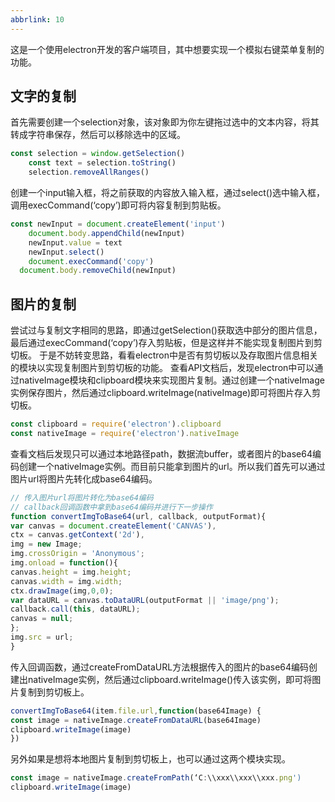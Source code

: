```yaml
---
abbrlink: 10
---
```

这是一个使用electron开发的客户端项目，其中想要实现一个模拟右键菜单复制的功能。
## 文字的复制
首先需要创建一个selection对象，该对象即为你左键拖过选中的文本内容，将其转成字符串保存，然后可以移除选中的区域。
```javascript
const selection = window.getSelection()
	const text = selection.toString()
	selection.removeAllRanges()
```
创建一个input输入框，将之前获取的内容放入输入框，通过select()选中输入框，调用execCommand(‘copy’)即可将内容复制到剪贴板。
```javascript
const newInput = document.createElement('input')
	document.body.appendChild(newInput)
	newInput.value = text
	newInput.select()
	document.execCommand('copy')
  document.body.removeChild(newInput)
```
## 图片的复制
尝试过与复制文字相同的思路，即通过getSelection()获取选中部分的图片信息，最后通过execCommand(‘copy’)存入剪贴板，但是这样并不能实现复制图片到剪切板。
于是不妨转变思路，看看electron中是否有剪切板以及存取图片信息相关的模块以实现复制图片到剪切板的功能。
查看API文档后，发现electron中可以通过nativeImage模块和clipboard模块来实现图片复制。通过创建一个nativeImage实例保存图片，然后通过clipboard.writeImage(nativeImage)即可将图片存入剪切板。
```javascript
const clipboard = require('electron').clipboard
const nativeImage = require('electron').nativeImage
```
查看文档后发现只可以通过本地路径path，数据流buffer，或者图片的base64编码创建一个nativeImage实例。而目前只能拿到图片的url。所以我们首先可以通过图片url将图片先转化成base64编码。
```javascript
// 传入图片url将图片转化为base64编码
// callback回调函数中拿到base64编码并进行下一步操作
function convertImgToBase64(url, callback, outputFormat){
var canvas = document.createElement('CANVAS'),
ctx = canvas.getContext('2d'),
img = new Image;
img.crossOrigin = 'Anonymous';
img.onload = function(){
canvas.height = img.height;
canvas.width = img.width;
ctx.drawImage(img,0,0);
var dataURL = canvas.toDataURL(outputFormat || 'image/png');
callback.call(this, dataURL);
canvas = null; 
};
img.src = url;
}
```
传入回调函数，通过createFromDataURL方法根据传入的图片的base64编码创建出nativeImage实例，然后通过clipboard.writeImage()传入该实例，即可将图片复制到剪切板上。
```javascript
convertImgToBase64(item.file.url,function(base64Image) {
const image = nativeImage.createFromDataURL(base64Image)
clipboard.writeImage(image)
})
```
另外如果是想将本地图片复制到剪切板上，也可以通过这两个模块实现。
```javascript
const image = nativeImage.createFromPath(‘C:\\xxx\\xxx\\xxx.png')
clipboard.writeImage(image)
```


